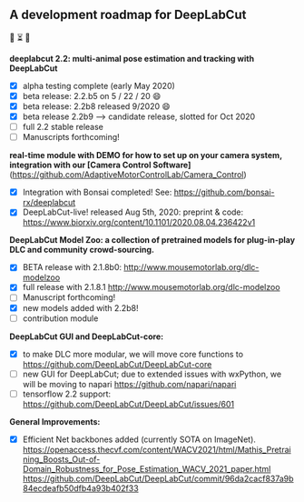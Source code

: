 ## A development roadmap for DeepLabCut


:loudspeaker: :hourglass_flowing_sand: :construction:

**deeplabcut 2.2: multi-animal pose estimation and tracking with DeepLabCut**
- [X] alpha testing complete (early May 2020)
- [X] beta release: 2.2.b5 on 5 / 22 / 20 :smile:
- [X] beta release: 2.2b8 released 9/2020 :smile:
- [X] beta release 2.2b9 --> candidate release, slotted for Oct 2020
- [ ] full 2.2 stable release
- [ ] Manuscripts forthcoming!

**real-time module with DEMO for how to set up on your camera system, integration with our [Camera Control Software]**(https://github.com/AdaptiveMotorControlLab/Camera_Control)
- [X] Integration with Bonsai completed! See: https://github.com/bonsai-rx/deeplabcut
- [X] DeepLabCut-live! released Aug 5th, 2020: preprint & code: https://www.biorxiv.org/content/10.1101/2020.08.04.236422v1

**DeepLabCut Model Zoo: a collection of pretrained models for plug-in-play DLC and community crowd-sourcing.**
- [X] BETA release with 2.1.8b0: http://www.mousemotorlab.org/dlc-modelzoo
- [X] full release with 2.1.8.1 http://www.mousemotorlab.org/dlc-modelzoo
- [ ] Manuscript forthcoming!
- [X] new models added with 2.2b8!
- [ ] contribution module

**DeepLabCut GUI and DeepLabCut-core:**
- [X] to make DLC more modular, we will move core functions to https://github.com/DeepLabCut/DeepLabCut-core
- [ ] new GUI for DeepLabCut; due to extended issues with wxPython, we will be moving to napari https://github.com/napari/napari
- [ ] tensorflow 2.2 support: https://github.com/DeepLabCut/DeepLabCut/issues/601

**General Improvements:**
- [X] Efficient Net backbones added (currently SOTA on ImageNet). https://openaccess.thecvf.com/content/WACV2021/html/Mathis_Pretraining_Boosts_Out-of-Domain_Robustness_for_Pose_Estimation_WACV_2021_paper.html https://github.com/DeepLabCut/DeepLabCut/commit/96da2cacf837a9b84ecdeafb50dfb4a93b402f33

